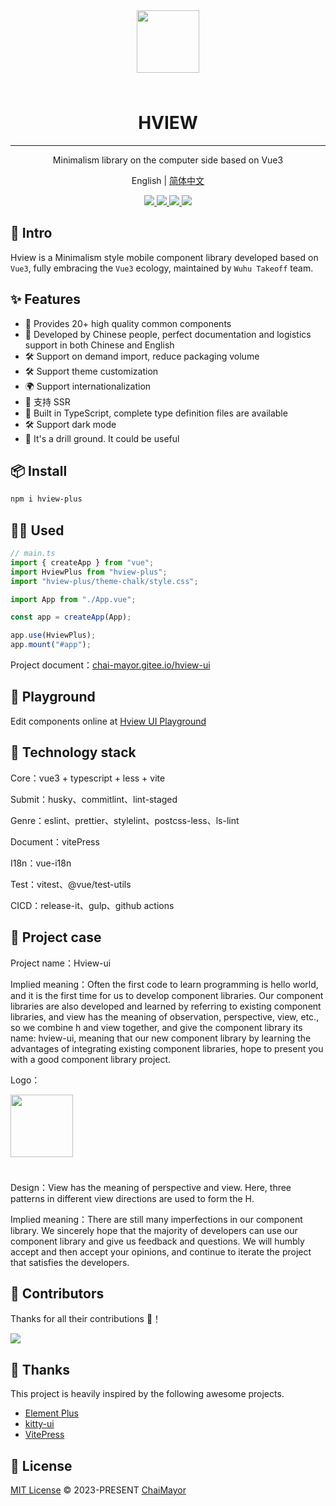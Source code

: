 <div align="center">
  <img width="100px" style="margin-bottom:24px;" src="https://oss.zhishiyu.online/common/w160h160.png">
<h1>HVIEW</h1>

---

<p>Minimalism library on the computer side based on Vue3</p>

English | [简体中文](https://github.com/ChaiMayor/hview-ui/tree/dev/README.md)

<p align="center">
  <a href="https://www.npmjs.com/package/hview-plus">
    <img src="https://img.shields.io/npm/v/hview-plus">
  </a>
  <a href="https://github.com/ChaiMayor/hview-ui">
    <img src="https://img.shields.io/badge/vue-v3.2.0%2B-blue"/>
  </a>
  <a href="https://www.npmjs.com/package/hview-plus">
    <img src="https://img.shields.io/npm/dm/hview-plus">
  </a>
  <a href="https://github.com/ChaiMayor/hview-ui">
    <img src="https://img.shields.io/badge/license-MIT-green"/>
  </a>
  <br>
</p>
</div>

## 🎃 Intro

Hview is a Minimalism style mobile component library developed based on `Vue3`, fully embracing the `Vue3` ecology, maintained by `Wuhu Takeoff` team.

## ✨ Features

- 🚀 Provides 20+ high quality common components
- 💪 Developed by Chinese people, perfect documentation and logistics support in both Chinese and English
- 🛠️ Support on demand import, reduce packaging volume
- 🛠️ Support theme customization
- 🌍 Support internationalization
- 💪 支持 SSR
- 🎯 Built in TypeScript, complete type definition files are available
- 🛠️ Support dark mode
- 🤺 It's a drill ground. It could be useful

## 📦 Install

```bash
npm i hview-plus
```

## 🤹‍♀️ Used

```js
// main.ts
import { createApp } from "vue";
import HviewPlus from "hview-plus";
import "hview-plus/theme-chalk/style.css";

import App from "./App.vue";

const app = createApp(App);

app.use(HviewPlus);
app.mount("#app");
```

Project document：[chai-mayor.gitee.io/hview-ui](https://chai-mayor.gitee.io/hview-ui)

## 🤺 Playground

Edit components online at [Hview UI Playground](https://playground.zhishiyu.online/)

## 🥇 Technology stack

Core：vue3 + typescript + less + vite

Submit：husky、commitlint、lint-staged

Genre：eslint、prettier、stylelint、postcss-less、ls-lint

Document：vitePress

I18n：vue-i18n

Test：vitest、@vue/test-utils

CICD：release-it、gulp、github actions

## 🎪 Project case

Project name：Hview-ui

Implied meaning：Often the first code to learn programming is hello world, and it is the first time for us to develop component libraries. Our component libraries are also developed and learned by referring to existing component libraries, and view has the meaning of observation, perspective, view, etc., so we combine h and view together, and give the component library its name: hview-ui, meaning that our new component library by learning the advantages of integrating existing component libraries, hope to present you with a good component library project.

Logo：

<p style="text-align:left;">
  <img width="100px" style="margin-bottom:24px;" src="https://oss.zhishiyu.online/common/hview-logo.png">
</p>

Design：View has the meaning of perspective and view. Here, three patterns in different view directions are used to form the H.

Implied meaning：There are still many imperfections in our component library. We sincerely hope that the majority of developers can use our component library and give us feedback and questions. We will humbly accept and then accept your opinions, and continue to iterate the project that satisfies the developers.

## 👋 Contributors

Thanks for all their contributions 🐝！

<a href="https://github.com/ChaiMayor/hview-ui/graphs/contributors">
  <img src="https://contrib.rocks/image?repo=ChaiMayor/hview-ui" />
</a>

## 🌸 Thanks

This project is heavily inspired by the following awesome projects.

- [Element Plus](https://element-plus.gitee.io/zh-CN/component/button.html)
- [kitty-ui](https://gitee.com/geeksdidi/kittyui)
- [VitePress](https://vitepress.vuejs.org/)

## 📄 License

[MIT License](https://opensource.org/licenses/MIT) © 2023-PRESENT [ChaiMayor](https://github.com/NelsonYong)
